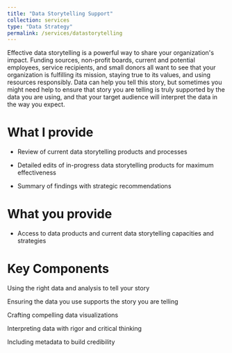 ```yaml
---
title: "Data Storytelling Support"
collection: services
type: "Data Strategy"
permalink: /services/datastorytelling
---
```


Effective data storytelling is a powerful way to share your organization's impact. Funding sources, non-profit boards, current and potential employees, service recipients, and small donors all want to see that your organization is fulfilling its mission, staying true to its values, and using resources responsibly.  Data can help you tell this story, but sometimes you might need help to ensure that story you are telling is truly supported by the data you are using, and that your target audience will interpret the data in the way you expect. 

What I provide
======

- Review of current data storytelling products and processes

- Detailed edits of in-progress data storytelling products for maximum effectiveness

- Summary of findings with strategic recommendations

What you provide
======
- Access to data products and current data storytelling capacities and strategies

Key Components
======
Using the right data and analysis to tell your story

Ensuring the data you use supports the story you are telling

Crafting compelling data visualizations

Interpreting data with rigor and critical thinking

Including metadata to build credibility
 

